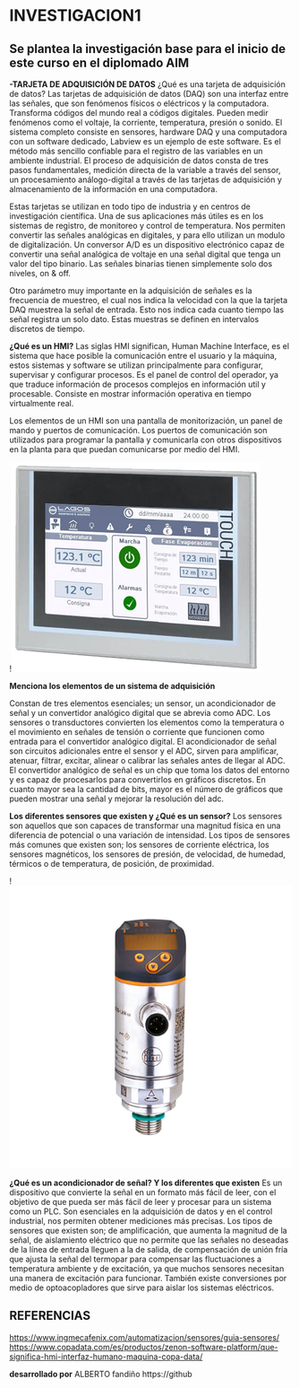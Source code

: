 # INVESTIGACION1
## Se plantea la investigación base para el inicio de este curso en el diplomado AIM

**-TARJETA DE ADQUISICIÓN DE DATOS**
¿Qué es una tarjeta de adquisición de datos?
Las tarjetas de adquisición de datos (DAQ) son una interfaz entre las señales, que son fenómenos físicos o eléctricos y la computadora. Transforma códigos del mundo real a códigos digitales. Pueden medir fenómenos como el voltaje, la corriente, temperatura, presión o sonido. El sistema completo consiste en sensores, hardware DAQ y una computadora con un software dedicado, Labview es un ejemplo de este software. Es el método más sencillo confiable para el registro de las variables en un ambiente industrial. El proceso de adquisición de datos consta de tres pasos fundamentales, medición directa de la variable a través del sensor, un procesamiento análogo-digital a través de las tarjetas de adquisición y almacenamiento de la información en una computadora.

Estas tarjetas se utilizan en todo tipo de industria y en centros de investigación científica. Una de sus aplicaciones más útiles es en los sistemas de registro, de monitoreo y control de temperatura. Nos permiten convertir las señales analógicas en digitales, y para ello utilizan un modulo de digitalización. Un conversor A/D es un dispositivo electrónico capaz de convertir una señal analógica de voltaje en una señal digital que tenga un valor del tipo binario. Las señales binarias tienen simplemente solo dos niveles, on & off.

Otro parámetro muy importante en la adquisición de señales es la frecuencia de muestreo, el cual nos indica la velocidad con la que la tarjeta DAQ muestrea la señal de entrada. Esto nos indica cada cuanto tiempo las señal registra un solo dato. Estas muestras se definen en intervalos discretos de tiempo.




**¿Qué es un HMI?**
Las siglas HMI significan, Human Machine Interface, es el sistema que hace posible la comunicación entre el usuario y la máquina, estos sistemas y software se utilizan principalmente para configurar, supervisar y configurar procesos. Es el panel de control del operador, ya que traduce información de procesos complejos en información util y procesable. Consiste en mostrar información operativa en tiempo virtualmente real.

Los elementos de un HMI son una pantalla de monitorización, un panel de mando y puertos de comunicación. Los puertos de comunicación son utilizados para programar la pantalla y comunicarla con otros dispositivos en la planta para que puedan comunicarse por medio del HMI.

!![](https://raw.githubusercontent.com/FANDINO7/INVESTIGACION1/refs/heads/main/hmi-lagos-digital-1.webp)


**Menciona los elementos de un sistema de adquisición**

Constan de tres elementos esenciales; un sensor, un acondicionador de señal y un convertidor analógico digital que se abrevia como ADC. Los sensores o transductores convierten los elementos como la temperatura o el movimiento en señales de tensión o corriente que funcionen como entrada para el convertidor analógico digital. El acondicionador de señal son circuitos adicionales entre el sensor y el ADC, sirven para amplificar, atenuar, filtrar, excitar, alinear o calibrar las señales antes de llegar al ADC. El convertidor analógico de señal es un chip que toma los datos del entorno y es capaz de procesarlos para convertirlos en gráficos discretos. En cuanto mayor sea la cantidad de bits, mayor es el número de gráficos que pueden mostrar una señal y mejorar la resolución del adc.

**Los diferentes sensores que existen y ¿Qué es un sensor?**
Los sensores son aquellos que son capaces de transformar una magnitud física en una diferencia de potencial o una variación de intensidad. Los tipos de sensores más comunes que existen son; los sensores de corriente eléctrica, los sensores magnéticos, los sensores de presión, de velocidad, de humedad, térmicos o de temperatura, de posición, de proximidad.


!![](SENSOR.jpg)



**¿Qué es un acondicionador de señal? Y los diferentes que existen**
Es un dispositivo que convierte la señal en un formato más fácil de leer, con el objetivo de que pueda ser más fácil de leer y procesar para un sistema como un PLC. Son esenciales en la adquisición de datos y en el control industrial, nos permiten obtener mediciones más precisas. Los tipos de sensores que existen son; de amplificación, que aumenta la magnitud de la señal, de aislamiento eléctrico que no permite que las señales no deseadas de la línea de entrada lleguen a la de salida, de compensación de unión fría que ajusta la señal del termopar para compensar las fluctuaciones a temperatura ambiente y de excitación, ya que muchos sensores necesitan una manera de excitación para funcionar. También existe conversiones por medio de optoacopladores que sirve para aislar los sistemas eléctricos.



## REFERENCIAS
https://www.ingmecafenix.com/automatizacion/sensores/guia-sensores/
https://www.copadata.com/es/productos/zenon-software-platform/que-significa-hmi-interfaz-humano-maquina-copa-data/


**desarrollado por**
ALBERTO fandiño https://github

